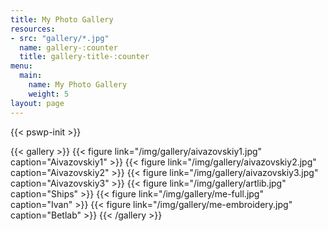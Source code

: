 ```yaml
---
title: My Photo Gallery
resources:
- src: "gallery/*.jpg"
  name: gallery-:counter
  title: gallery-title-:counter
menu:
  main:
    name: My Photo Gallery
    weight: 5
layout: page
---
```


{{< pswp-init >}}

{{< gallery >}}
{{< figure link="/img/gallery/aivazovskiy1.jpg" caption="Aivazovskiy1" >}}
{{< figure link="/img/gallery/aivazovskiy2.jpg" caption="Aivazovskiy2" >}}
{{< figure link="/img/gallery/aivazovskiy3.jpg" caption="Aivazovskiy3" >}}
{{< figure link="/img/gallery/artlib.jpg" caption="Ships" >}}
{{< figure link="/img/gallery/me-full.jpg" caption="Ivan" >}}
{{< figure link="/img/gallery/me-embroidery.jpg" caption="Betlab" >}}
{{< /gallery >}}
